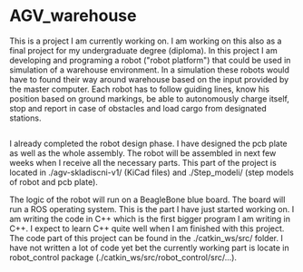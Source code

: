 # AGV_warehouse

This is a project I am currently working on. I am working on this also as a final project for my undergraduate degree (diploma). In this project I am developing and programing a robot ("robot platform") that could be used in simulation of a warehouse environment. In a simulation these robots would have to found their way around warehouse based on the input provided by the master computer. Each robot has to follow guiding lines, know his position based on ground markings, be able to autonomously charge itself, stop and report in case of obstacles and load cargo from designated stations. 

<image scr="./robot_v4/step_modeli/robot_picture.png">

I already completed the robot design phase. I have designed the pcb plate as well as the whole assembly. The robot will be assembled in next few weeks when I receive all the necessary parts. This part of the project is located in ./agv-skladiscni-v1/ (KiCad files) and ./Step_modeli/ (step models of robot and pcb plate).

The logic of the robot will run on a BeagleBone blue board. The board will run a ROS operating system. This is the part I have just started working on. I am writing the code in C++ which is the first bigger program I am writing in C++. I expect to learn C++ quite well when I am finished with this project. The code part of this project can be found in the ./catkin_ws/src/ folder. I have not written a lot of code yet bet the currently working part is locate in robot_control package (./catkin_ws/src/robot_control/src/...).
